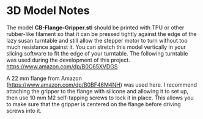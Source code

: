 # 3D Model Notes

The model **CB-Flange-Gripper.stl** should be printed with TPU or other rubber-like filament so that it can be pressed tightly against the edge of the lazy susan turntable and still allow the stepper motor to turn without too much resistance against it. You can stretch this model vertically in your slicing software to fit the edge of your turntable. The following turntable was used during the development of this project. https://www.amazon.com/dp/B0C65XVDGS

A 22 mm flange from Amazon (https://www.amazon.com/dp/B0BF46M4NH) was used here. I recommend attaching the gripper to the flange with silicone and allowing it to set up, then use 10 mm M2 self-tapping screws to lock it in place. This allows you to make sure that the gripper is centered on the flange before driving screws into it.
